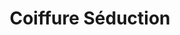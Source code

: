 ---
title: "Coiffure Séduction"
url: /saint-hilaire-de-villefranche/coiffure-seduction/
shop: coiffeur
---
